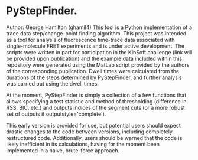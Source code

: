 # PyStepFinder. 
Author: George Hamilton (ghamil4)
This tool is a Python implementation of a trace data step/change-point finding algorithm. This project was intended as a tool for analysis of fluorescence time-trace data associated with single-molecule FRET experiments and is under active development. The scripts were written in part for participation in the KinSoft challenge (link will be provided upon publication) and the example data included within this repository were generated using the MatLab script provided by the authors of the corresponding publication. Dwell times were calculated from the durations of the steps determined by PyStepFinder, and further analysis was carried out using the dwell times.

At the moment, PyStepFinder is simply a collection of a few functions that allows specifying a test statistic and method of thresholding (difference in RSS, BIC, etc.) and outputs indices of the segment cuts (or a more robust set of outputs if outputstyle='complete').

This early version is provided for use, but potential users should expect drastic changes to the code between versions, including completely restructured code. Additionally, users should be warned that the code is likely inefficient in its calculations, having for the moment been implemented in a naive, brute-force approach.
